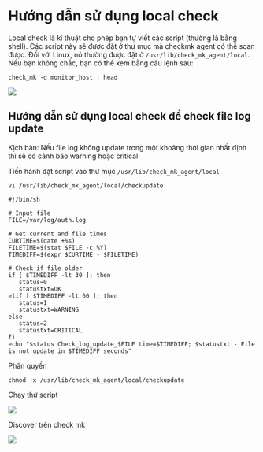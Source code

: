 # Hướng dẫn sử dụng local check

Local check là kĩ thuật cho phép bạn tự viết các script (thường là bằng shell). Các script này sẽ được đặt ở thư mục mà checkmk agent có thể scan được. Đối với Linux, nó thường được đặt ở `/usr/lib/check_mk_agent/local`. Nếu bạn không chắc, bạn có thể xem bằng câu lệnh sau:

`check_mk -d monitor_host | head`

<img src="https://i.imgur.com/LDKfdpy.png">

## Hướng dẫn sử dụng local check để check file log update

Kịch bản: Nếu file log không update trong một khoảng thời gian nhất định thì sẽ có cảnh báo warning hoặc critical.

Tiến hành đặt script vào thư mục `/usr/lib/check_mk_agent/local`

`vi /usr/lib/check_mk_agent/local/checkupdate`

```
#!/bin/sh

# Input file
FILE=/var/log/auth.log

# Get current and file times
CURTIME=$(date +%s)
FILETIME=$(stat $FILE -c %Y)
TIMEDIFF=$(expr $CURTIME - $FILETIME)

# Check if file older
if [ $TIMEDIFF -lt 30 ]; then
   status=0
   statustxt=OK
elif [ $TIMEDIFF -lt 60 ]; then
   status=1
   statustxt=WARNING
else
   status=2
   statustxt=CRITICAL
fi
echo "$status Check_log_update_$FILE time=$TIMEDIFF; $statustxt - File is not update in $TIMEDIFF seconds"
```

Phân quyền

`chmod +x /usr/lib/check_mk_agent/local/checkupdate`

Chạy thử script

<img src="https://i.imgur.com/ZMxDOjW.png">

Discover trên check mk

<img src="https://i.imgur.com/QHYFgmi.png">
